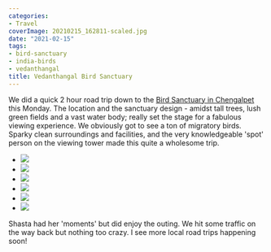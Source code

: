 ```yaml
---
categories:
- Travel
coverImage: 20210215_162811-scaled.jpg
date: "2021-02-15"
tags:
- bird-sanctuary
- india-birds
- vedanthangal
title: Vedanthangal Bird Sanctuary
---
```


We did a quick 2 hour road trip down to the [Bird Sanctuary in Chengalpet](https://en.wikipedia.org/wiki/Vedanthangal_Bird_Sanctuary) this Monday. The location and the sanctuary design - amidst tall trees, lush green fields and a vast water body; really set the stage for a fabulous viewing experience. We obviously got to see a ton of migratory birds. Sparky clean surroundings and facilities, and the very knowledgeable 'spot' person on the viewing tower made this quite a wholesome trip.

- [![](images/20210215_172757-1200x900.jpg)](https://srikanthperinkulam.com/wp-content/uploads/2021/02/20210215_172757-scaled.jpg)
- [![](images/20210215_162811-900x1200.jpg)](https://srikanthperinkulam.com/wp-content/uploads/2021/02/20210215_162811-scaled.jpg)
- [![](images/20210215_163445-1200x900.jpg)](https://srikanthperinkulam.com/wp-content/uploads/2021/02/20210215_163445-scaled.jpg)
- [![](images/20210215_163434-900x1200.jpg)](https://srikanthperinkulam.com/wp-content/uploads/2021/02/20210215_163434-scaled.jpg)
- [![](images/20210215_165650-1200x900.jpg)](https://srikanthperinkulam.com/wp-content/uploads/2021/02/20210215_165650-scaled.jpg)
- [![](images/20210215_163449-1200x900.jpg)](https://srikanthperinkulam.com/wp-content/uploads/2021/02/20210215_163449-scaled.jpg)

Shasta had her 'moments' but did enjoy the outing. We hit some traffic on the way back but nothing too crazy. I see more local road trips happening soon!
